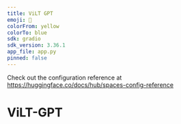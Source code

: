 ```yaml
---
title: ViLT GPT
emoji: 🚀
colorFrom: yellow
colorTo: blue
sdk: gradio
sdk_version: 3.36.1
app_file: app.py
pinned: false
---
```


Check out the configuration reference at https://huggingface.co/docs/hub/spaces-config-reference
# ViLT-GPT
